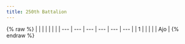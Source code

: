 ```yaml
---
title: 250th Battalion
---
```


{% raw %}
| | | | | | |
| --- | --- | --- | --- | --- | --- |
| 1 |  |  |  |  | Ajo |
{% endraw %}
